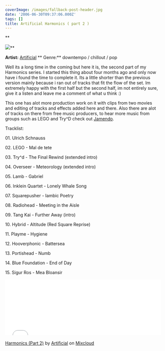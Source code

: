 ```yaml
---
coverImage: /images/fallback-post-header.jpg
date: '2006-06-30T09:37:06.000Z'
tags: []
title: Artificial Harmonics ( part 2 )
---
```


\*\*

![](/wp-content/uploads/Image/AS.gif)\*\*

**Artist:** [Artificial](https://www.mikecann.co.uk/www.artificial-studios.co.uk) ** Genre:** downtempo / chillout / pop

Well its a long time in the coming but here it is, the second part of my Harmonics series. I started this thing about four months ago and only now have i found the time to complete it. Its a little shorter than the previous version mainly because i ran out of tracks that fit the flow of the set. Im extremely happy with the first half but the second half, im not entirely sure, give it a listen and leave me a comment of what u think :)<!-- more -->

This one has alot more production work on it with clips from two movies and editing of tracks and effects added here and there. Also there are alot of tracks on there from free music producers, to hear more music from groups such as LEGO and Try^D check out [Jamendo](https://www.jamendo.com/uk/).

Tracklist:

01\. Ulrich Schnauss

02\. LEGO - Mal de tete

03\. Try^d - The Final Rewind (extended intro)

04\. Overseer - Meteorology (extended intro)

05\. Lamb - Gabriel

06\. Inklein Quartet - Lonely Whale Song

07\. Squarepusher - Iambic Poetry

08\. Radiohead - Meeting in the Aisle

09\. Tang Kai - Further Away (intro)

10\. Hybrid - Altitude (Red Square Reprise)

11\. Playme - Hygiene

12\. Hooverphonic - Battersea

13\. Portishead - Numb

14\. Blue Foundation - End of Day

15\. Sigur Ros - Mea Bloansir

<iframe width="100%" height="180" src="//www.mixcloud.com/widget/iframe/?feed=http%3A%2F%2Fwww.mixcloud.com%2Fmikeysee%2Fharmonics-part-2%2F&amp;embed_type=widget_standard&amp;embed_uuid=7b07d2f0-89dc-45b7-b806-6f494962b025&amp;hide_tracklist=1&amp;hide_cover=1" frameborder="0"></iframe><div style="clear: both; height: 3px; width: auto;"></div>

[Harmonics (Part 2)](https://www.mixcloud.com/mikeysee/harmonics-part-2/?utm_source=widget&amp;utm_medium=web&amp;utm_campaign=base_links&amp;utm_term=resource_link)<span> by </span>[Artificial](https://www.mixcloud.com/mikeysee/?utm_source=widget&amp;utm_medium=web&amp;utm_campaign=base_links&amp;utm_term=profile_link)<span> on </span>[ Mixcloud](https://www.mixcloud.com/?utm_source=widget&utm_medium=web&utm_campaign=base_links&utm_term=homepage_link)

<div style="clear: both; height: 3px; width: auto;"></div>
